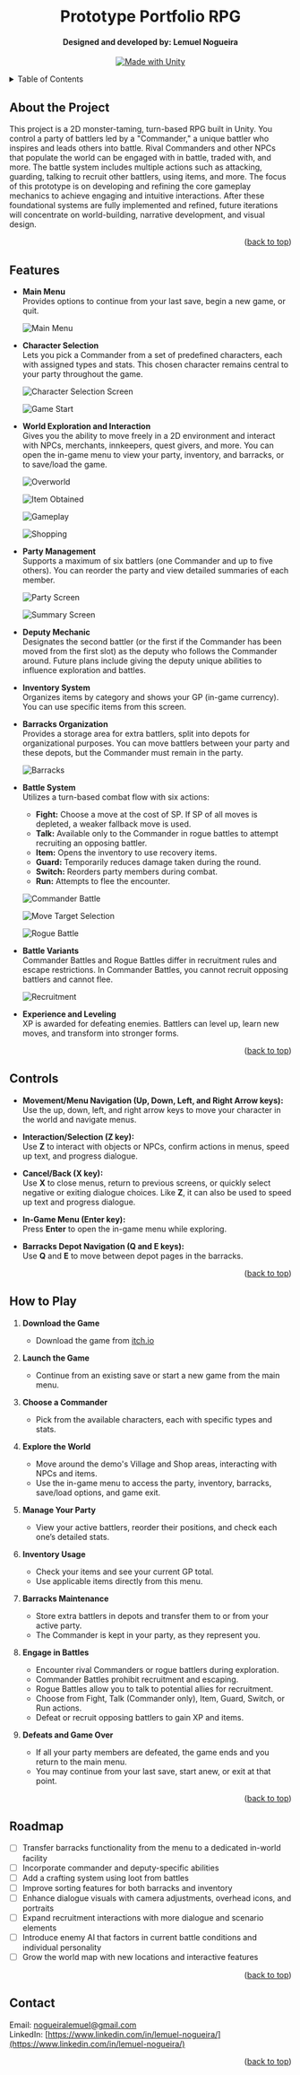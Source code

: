 <a id="readme-top"></a>

<div align="center">
<h1 align="center">Prototype Portfolio RPG</h1>
<h4>Designed and developed by: Lemuel Nogueira</h4>

[![Made with Unity](https://img.shields.io/badge/Made%20with-Unity-57b9d3.svg?style=plastic&logo=unity)](https://unity3d.com)
</div>

<details>
  <summary>Table of Contents</summary>
  <ol>
    <li><a href="#about-the-project">About the Project</a></li>
    <li><a href="#features">Features</a></li>
    <li><a href="#controls">Controls</a></li>
    <li><a href="#how-to-play">How to Play</a></li>
    <li><a href="#roadmap">Roadmap</a></li>
    <li><a href="#contact">Contact</a></li>
  </ol>
</details>

## About the Project

This project is a 2D monster-taming, turn-based RPG built in Unity. You control a party of battlers led by a "Commander," a unique battler who inspires and leads others into battle. Rival Commanders and other NPCs that populate the world can be engaged with in battle, traded with, and more. The battle system includes multiple actions such as attacking, guarding, talking to recruit other battlers, using items, and more. The focus of this prototype is on developing and refining the core gameplay mechanics to achieve engaging and intuitive interactions. After these foundational systems are fully implemented and refined, future iterations will concentrate on world-building, narrative development, and visual design.

<p align="right">(<a href="#readme-top">back to top</a>)</p>

## Features

- **Main Menu**  
  Provides options to continue from your last save, begin a new game, or quit.

  ![Main Menu](Media/Images/main_menu.png)

- **Character Selection**  
  Lets you pick a Commander from a set of predefined characters, each with assigned types and stats. This chosen character remains central to your party throughout the game.

  ![Character Selection Screen](Media/Images/character_select_screen.png)

  ![Game Start](Media/GIFs/game_start.gif)

- **World Exploration and Interaction**  
  Gives you the ability to move freely in a 2D environment and interact with NPCs, merchants, innkeepers, quest givers, and more. You can open the in-game menu to view your party, inventory, and barracks, or to save/load the game.

  ![Overworld](Media/Images/gameplay_village.png)

  ![Item Obtained](Media/Images/gameplay_item_obtained.png)

  ![Gameplay](Media/GIFs/gameplay.gif)

  ![Shopping](Media/GIFs/shopping.gif)

- **Party Management**  
  Supports a maximum of six battlers (one Commander and up to five others). You can reorder the party and view detailed summaries of each member.

  ![Party Screen](Media/Images/party_screen.png)

  ![Summary Screen](Media/Images/summary_screen.png)

- **Deputy Mechanic**  
  Designates the second battler (or the first if the Commander has been moved from the first slot) as the deputy who follows the Commander around. Future plans include giving the deputy unique abilities to influence exploration and battles.

- **Inventory System**  
  Organizes items by category and shows your GP (in-game currency). You can use specific items from this screen.

- **Barracks Organization**  
  Provides a storage area for extra battlers, split into depots for organizational purposes. You can move battlers between your party and these depots, but the Commander must remain in the party.

  ![Barracks](Media/Images/barracks.png)

- **Battle System**  
  Utilizes a turn-based combat flow with six actions:
  - **Fight:** Choose a move at the cost of SP. If SP of all moves is depleted, a weaker fallback move is used.
  - **Talk:** Available only to the Commander in rogue battles to attempt recruiting an opposing battler.
  - **Item:** Opens the inventory to use recovery items.
  - **Guard:** Temporarily reduces damage taken during the round.
  - **Switch:** Reorders party members during combat.
  - **Run:** Attempts to flee the encounter.

  ![Commander Battle](Media/Images/gameplay_battle_3.png)

  ![Move Target Selection](Media/Images/gameplay_battle_target_selection.png)
  
  ![Rogue Battle](Media/GIFs/battle.gif)

- **Battle Variants**  
  Commander Battles and Rogue Battles differ in recruitment rules and escape restrictions. In Commander Battles, you cannot recruit opposing battlers and cannot flee.

  ![Recruitment](Media/Images/gameplay_battle_recruitment.png)

- **Experience and Leveling**  
  XP is awarded for defeating enemies. Battlers can level up, learn new moves, and transform into stronger forms.

<p align="right">(<a href="#readme-top">back to top</a>)</p>

## Controls

- **Movement/Menu Navigation (Up, Down, Left, and Right Arrow keys):**  
  Use the up, down, left, and right arrow keys to move your character in the world and navigate menus.

- **Interaction/Selection (Z key):**  
  Use **Z** to interact with objects or NPCs, confirm actions in menus, speed up text, and progress dialogue.

- **Cancel/Back (X key):**  
  Use **X** to close menus, return to previous screens, or quickly select negative or exiting dialogue choices. Like **Z**, it can also be used to speed up text and progress dialogue.

- **In-Game Menu (Enter key):**  
  Press **Enter** to open the in-game menu while exploring.

- **Barracks Depot Navigation (Q and E keys):**  
  Use **Q** and **E** to move between depot pages in the barracks.

<p align="right">(<a href="#readme-top">back to top</a>)</p>

## How to Play

1. **Download the Game**  
   - Download the game from [itch.io](https://leminiscent.itch.io/prototype-portfolio-rpg)

2. **Launch the Game**  
   - Continue from an existing save or start a new game from the main menu.

3. **Choose a Commander**  
   - Pick from the available characters, each with specific types and stats.

4. **Explore the World**  
   - Move around the demo's Village and Shop areas, interacting with NPCs and items.
   - Use the in-game menu to access the party, inventory, barracks, save/load options, and game exit.

5. **Manage Your Party**  
   - View your active battlers, reorder their positions, and check each one’s detailed stats.

6. **Inventory Usage**  
   - Check your items and see your current GP total.
   - Use applicable items directly from this menu.

7. **Barracks Maintenance**  
   - Store extra battlers in depots and transfer them to or from your active party.
   - The Commander is kept in your party, as they represent you.

8. **Engage in Battles**  
   - Encounter rival Commanders or rogue battlers during exploration.
   - Commander Battles prohibit recruitment and escaping.
   - Rogue Battles allow you to talk to potential allies for recruitment.
   - Choose from Fight, Talk (Commander only), Item, Guard, Switch, or Run actions.
   - Defeat or recruit opposing battlers to gain XP and items.

9. **Defeats and Game Over**  
   - If all your party members are defeated, the game ends and you return to the main menu.  
   - You may continue from your last save, start anew, or exit at that point.

<p align="right">(<a href="#readme-top">back to top</a>)</p>

## Roadmap

- [ ] Transfer barracks functionality from the menu to a dedicated in-world facility
- [ ] Incorporate commander and deputy-specific abilities
- [ ] Add a crafting system using loot from battles
- [ ] Improve sorting features for both barracks and inventory
- [ ] Enhance dialogue visuals with camera adjustments, overhead icons, and portraits
- [ ] Expand recruitment interactions with more dialogue and scenario elements
- [ ] Introduce enemy AI that factors in current battle conditions and individual personality
- [ ] Grow the world map with new locations and interactive features

<p align="right">(<a href="#readme-top">back to top</a>)</p>

## Contact

Email: [nogueiralemuel@gmail.com](mailto:nogueiralemuel@gmail.com)  
LinkedIn: [https://www.linkedin.com/in/lemuel-nogueira/](https://www.linkedin.com/in/lemuel-nogueira/)

<p align="right">(<a href="#readme-top">back to top</a>)</p>
